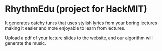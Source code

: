 # RhythmEdu (project for HackMIT)

It generates catchy tunes that uses stylish lyrics from your boring lectures making it easier and more enjoyable to learn from lectures.

Upload a pdf of your lecture slides to the website, and our algorithm will generate the music.
